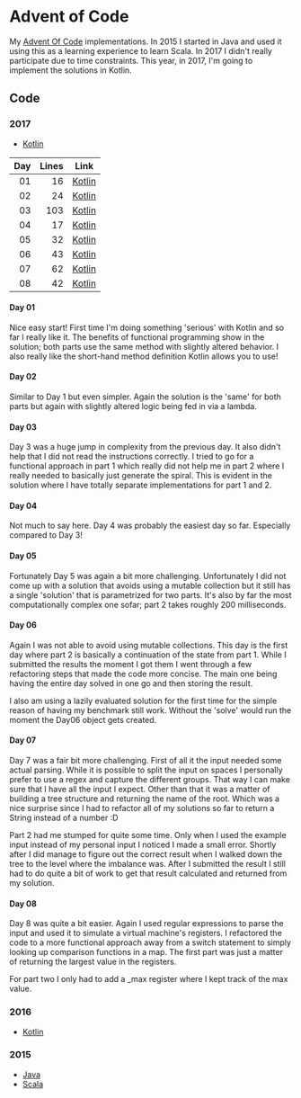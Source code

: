 # Advent of Code

My [Advent Of Code](http://adventofcode.com/) implementations. In 2015 I started in Java and used it using this as a 
learning experience to learn Scala. In 2017 I didn't really participate due to time constraints. This year, in 2017, I'm
going to implement the solutions in Kotlin.

## Code

### 2017

* [Kotlin](/src/main/kotlin/com/nibado/projects/advent/y2017/)

| Day | Lines | Link |
|----:|------:|------|
| 01  | 16    | [Kotlin](/src/main/kotlin/com/nibado/projects/advent/y2017/Day01.kt)    |
| 02  | 24    | [Kotlin](/src/main/kotlin/com/nibado/projects/advent/y2017/Day02.kt)    |
| 03  | 103   | [Kotlin](/src/main/kotlin/com/nibado/projects/advent/y2017/Day03.kt)    |
| 04  | 17    | [Kotlin](/src/main/kotlin/com/nibado/projects/advent/y2017/Day04.kt)    |
| 05  | 32    | [Kotlin](/src/main/kotlin/com/nibado/projects/advent/y2017/Day05.kt)    |
| 06  | 43    | [Kotlin](/src/main/kotlin/com/nibado/projects/advent/y2017/Day06.kt)    |
| 07  | 62    | [Kotlin](/src/main/kotlin/com/nibado/projects/advent/y2017/Day07.kt)    |
| 08  | 42    | [Kotlin](/src/main/kotlin/com/nibado/projects/advent/y2017/Day08.kt)    |

#### Day 01

Nice easy start! First time I'm doing something 'serious' with Kotlin and so far I really like it. The 
benefits of functional programming show in the solution; both parts use the same method with slightly
altered behavior. I also really like the short-hand method definition Kotlin allows you to use!

#### Day 02

Similar to Day 1 but even simpler. Again the solution is the 'same' for both parts but again with 
slightly altered logic being fed in via a lambda.

#### Day 03

Day 3 was a huge jump in complexity from the previous day. It also didn't help that I did not read the 
instructions correctly. I tried to go for a functional approach in part 1 which really did not help me in 
part 2 where I really needed to basically just generate the spiral. This is evident in the solution where
I have totally separate implementations for part 1 and 2.

#### Day 04

Not much to say here. Day 4 was probably the easiest day so far. Especially compared to Day 3!

#### Day 05

Fortunately Day 5 was again a bit more challenging. Unfortunately I did not come up with a solution that 
avoids using a mutable collection but it still has a single 'solution' that is parametrized for two parts. 
It's also by far the most computationally complex one sofar; part 2 takes roughly 200 milliseconds.

#### Day 06

Again I was not able to avoid using mutable collections. This day is the first day where part 2 is basically 
a continuation of the state from part 1. While I submitted the results the moment I got them I went through
a few refactoring steps that made the code more concise. The main one being having the entire day solved
in one go and then storing the result.

I also am using a lazily evaluated solution for the first time for the simple reason of having my benchmark 
still work. Without the 'solve' would run the moment the Day06 object gets created. 

#### Day 07

Day 7 was a fair bit more challenging. First of all it the input needed some actual parsing. While it is 
possible to split the input on spaces I personally prefer to use a regex and capture the different groups. 
That way I can make sure that I have all the input I expect. Other than that it was a matter of building a 
tree structure and returning the name of the root. Which was a nice surprise since I had to refactor all of 
my solutions so far to return a String instead of a number :D

Part 2 had me stumped for quite some time. Only when I used the example input instead of my personal input
I noticed I made a small error. Shortly after I did manage to figure out the correct result when I walked down 
the tree to the level where the imbalance was. After I submitted the result I still had to do quite a bit
of work to get that result calculated and returned from my solution.

#### Day 08

Day 8 was quite a bit easier. Again I used regular expressions to parse the input and used it to
simulate a virtual machine's registers. I refactored the code to a more functional approach away from
a switch statement to simply looking up comparison functions in a map. The first part was just a matter
of returning the largest value in the registers.
 
For part two I only had to add a _max register where I kept track of the max value. 

### 2016

* [Kotlin](/src/main/kotlin/com/nibado/projects/advent/y2016/)

### 2015 
* [Java](/src/main/java/com/nibado/projects/advent/y2015/)  
* [Scala](/src/main/scala/com/nibado/projects/adventscala/y2015/)
